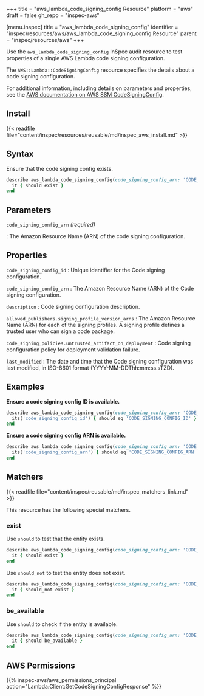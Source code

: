 +++
title = "aws_lambda_code_signing_config Resource"
platform = "aws"
draft = false
gh_repo = "inspec-aws"

[menu.inspec]
title = "aws_lambda_code_signing_config"
identifier = "inspec/resources/aws/aws_lambda_code_signing_config Resource"
parent = "inspec/resources/aws"
+++

Use the `aws_lambda_code_signing_config` InSpec audit resource to test properties of a single AWS Lambda code signing configuration.

The `AWS::Lambda::CodeSigningConfig` resource specifies the details about a code signing configuration.

For additional information, including details on parameters and properties, see the [AWS documentation on AWS SSM CodeSigningConfig](https://docs.aws.amazon.com/AWSCloudFormation/latest/UserGuide/aws-resource-lambda-codesigningconfig.html).

## Install

{{< readfile file="content/inspec/resources/reusable/md/inspec_aws_install.md" >}}

## Syntax

Ensure that the code signing config exists.

```ruby
describe aws_lambda_code_signing_config(code_signing_config_arn: 'CODE_SIGNING_CONFIG_ARN') do
  it { should exist }
end
```

## Parameters

`code_signing_config_arn` _(required)_

: The Amazon Resource Name (ARN) of the code signing configuration.

## Properties

`code_signing_config_id`
: Unique identifier for the Code signing configuration.

`code_signing_config_arn`
: The Amazon Resource Name (ARN) of the Code signing configuration.

`description`
: Code signing configuration description.

`allowed_publishers.signing_profile_version_arns`
: The Amazon Resource Name (ARN) for each of the signing profiles. A signing profile defines a trusted user who can sign a code package.

`code_signing_policies.untrusted_artifact_on_deployment`
: Code signing configuration policy for deployment validation failure.

`last_modified`
: The date and time that the Code signing configuration was last modified, in ISO-8601 format (YYYY-MM-DDThh:mm:ss.sTZD).

## Examples

**Ensure a code signing config ID is available.**

```ruby
describe aws_lambda_code_signing_config(code_signing_config_arn: 'CODE_SIGNING_CONFIG_ARN') do
  its('code_signing_config_id') { should eq 'CODE_SIGNING_CONFIG_ID' }
end
```

**Ensure a code signing config ARN is available.**

```ruby
describe aws_lambda_code_signing_config(code_signing_config_arn: 'CODE_SIGNING_CONFIG_ARN') do
  its('code_signing_config_arn') { should eq 'CODE_SIGNING_CONFIG_ARN' }
end
```

## Matchers

{{< readfile file="content/inspec/reusable/md/inspec_matchers_link.md" >}}

This resource has the following special matchers.

### exist

Use `should` to test that the entity exists.

```ruby
describe aws_lambda_code_signing_config(code_signing_config_arn: 'CODE_SIGNING_CONFIG_ARN') do
  it { should exist }
end
```

Use `should_not` to test the entity does not exist.

```ruby
describe aws_lambda_code_signing_config(code_signing_config_arn: 'CODE_SIGNING_CONFIG_ARN') do
  it { should_not exist }
end
```

### be_available

Use `should` to check if the entity is available.

```ruby
describe aws_lambda_code_signing_config(code_signing_config_arn: 'CODE_SIGNING_CONFIG_ARN') do
  it { should be_available }
end
```

## AWS Permissions

{{% inspec-aws/aws_permissions_principal action="Lambda:Client:GetCodeSigningConfigResponse" %}}
